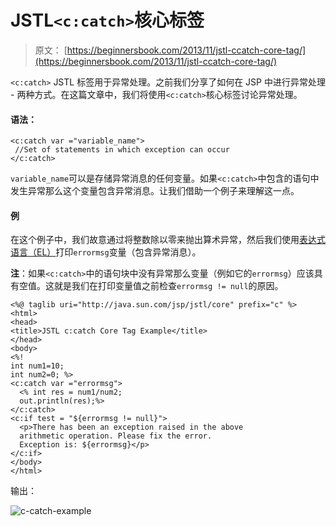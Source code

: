 # JSTL`<c:catch>`核心标签

> 原文： [https://beginnersbook.com/2013/11/jstl-ccatch-core-tag/](https://beginnersbook.com/2013/11/jstl-ccatch-core-tag/)

`<c:catch>` JSTL 标签用于异常处理。之前我们分享了如何在 JSP 中进行异常处理 - 两种方式。在这篇文章中，我们将使用`<c:catch>`核心标签讨论异常处理。

#### 语法：

```
<c:catch var ="variable_name">
 //Set of statements in which exception can occur
</c:catch>
```

`variable_name`可以是存储异常消息的任何变量。如果`<c:catch>`中包含的语句中发生异常那么这个变量包含异常消息。让我们借助一个例子来理解这一点。

#### 例

在这个例子中，我们故意通过将整数除以零来抛出算术异常，然后我们使用[表达式语言（EL）](https://beginnersbook.com/2013/11/jsp-expression-language-el/ "Expression language")打印`errormsg`变量（包含异常消息）。

**注**：如果`<c:catch>`中的语句块中没有异常那么变量（例如它的`errormsg`）应该具有空值。这就是我们在打印变量值之前检查`errormsg != null`的原因。

```
<%@ taglib uri="http://java.sun.com/jsp/jstl/core" prefix="c" %>
<html>
<head>
<title>JSTL c:catch Core Tag Example</title>
</head>
<body>
<%! 
int num1=10;
int num2=0; %>
<c:catch var ="errormsg">
  <% int res = num1/num2;
  out.println(res);%>
</c:catch>
<c:if test = "${errormsg != null}">
  <p>There has been an exception raised in the above
  arithmetic operation. Please fix the error.
  Exception is: ${errormsg}</p>
</c:if>
</body>
</html>
```

输出：

![c-catch-example](../Images/a83be30c7e990aff0330787266c3bb71.jpg)